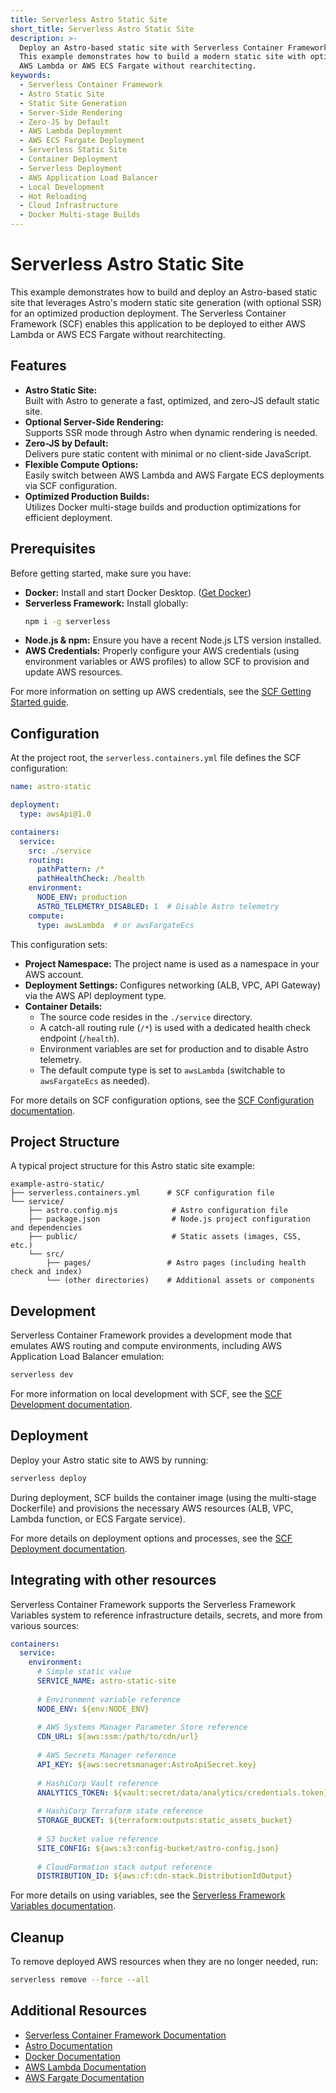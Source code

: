 ```yaml
---
title: Serverless Astro Static Site
short_title: Serverless Astro Static Site
description: >-
  Deploy an Astro-based static site with Serverless Container Framework.
  This example demonstrates how to build a modern static site with optional SSR that can be deployed to
  AWS Lambda or AWS ECS Fargate without rearchitecting.
keywords:
  - Serverless Container Framework
  - Astro Static Site
  - Static Site Generation
  - Server-Side Rendering
  - Zero-JS by Default
  - AWS Lambda Deployment
  - AWS ECS Fargate Deployment
  - Serverless Static Site
  - Container Deployment
  - Serverless Deployment
  - AWS Application Load Balancer
  - Local Development
  - Hot Reloading
  - Cloud Infrastructure
  - Docker Multi-stage Builds
---
```


# Serverless Astro Static Site

This example demonstrates how to build and deploy an Astro-based static site that leverages Astro's modern static site generation (with optional SSR) for an optimized production deployment. The Serverless Container Framework (SCF) enables this application to be deployed to either AWS Lambda or AWS ECS Fargate without rearchitecting.

## Features

- **Astro Static Site:**  
  Built with Astro to generate a fast, optimized, and zero-JS default static site.
- **Optional Server-Side Rendering:**  
  Supports SSR mode through Astro when dynamic rendering is needed.
- **Zero-JS by Default:**  
  Delivers pure static content with minimal or no client-side JavaScript.
- **Flexible Compute Options:**  
  Easily switch between AWS Lambda and AWS Fargate ECS deployments via SCF configuration.
- **Optimized Production Builds:**  
  Utilizes Docker multi-stage builds and production optimizations for efficient deployment.

## Prerequisites

Before getting started, make sure you have:

- **Docker:** Install and start Docker Desktop. ([Get Docker](https://www.docker.com))
- **Serverless Framework:** Install globally:
  ```bash
  npm i -g serverless
  ```
- **Node.js & npm:** Ensure you have a recent Node.js LTS version installed.
- **AWS Credentials:** Properly configure your AWS credentials (using environment variables or AWS profiles) to allow SCF to provision and update AWS resources.

For more information on setting up AWS credentials, see the [SCF Getting Started guide](../getting-started.md).

## Configuration

At the project root, the `serverless.containers.yml` file defines the SCF configuration:

```yaml
name: astro-static

deployment:
  type: awsApi@1.0

containers:
  service:
    src: ./service
    routing:
      pathPattern: /*
      pathHealthCheck: /health
    environment:
      NODE_ENV: production
      ASTRO_TELEMETRY_DISABLED: 1  # Disable Astro telemetry
    compute:
      type: awsLambda  # or awsFargateEcs
```

This configuration sets:
- **Project Namespace:** The project name is used as a namespace in your AWS account.
- **Deployment Settings:** Configures networking (ALB, VPC, API Gateway) via the AWS API deployment type.
- **Container Details:**  
  - The source code resides in the `./service` directory.
  - A catch-all routing rule (`/*`) is used with a dedicated health check endpoint (`/health`).
  - Environment variables are set for production and to disable Astro telemetry.
  - The default compute type is set to `awsLambda` (switchable to `awsFargateEcs` as needed).

For more details on SCF configuration options, see the [SCF Configuration documentation](../configuration.md).

## Project Structure

A typical project structure for this Astro static site example:
```
example-astro-static/
├── serverless.containers.yml      # SCF configuration file
└── service/
    ├── astro.config.mjs            # Astro configuration file
    ├── package.json                # Node.js project configuration and dependencies
    ├── public/                     # Static assets (images, CSS, etc.)
    └── src/
        ├── pages/                 # Astro pages (including health check and index)
        └── (other directories)    # Additional assets or components
```

## Development

Serverless Container Framework provides a development mode that emulates AWS routing and compute environments, including AWS Application Load Balancer emulation:
```bash
serverless dev
```

For more information on local development with SCF, see the [SCF Development documentation](../development.md).

## Deployment

Deploy your Astro static site to AWS by running:
```bash
serverless deploy
```

During deployment, SCF builds the container image (using the multi-stage Dockerfile) and provisions the necessary AWS resources (ALB, VPC, Lambda function, or ECS Fargate service).

For more details on deployment options and processes, see the [SCF Deployment documentation](../deployment.md).

## Integrating with other resources

Serverless Container Framework supports the Serverless Framework Variables system to reference infrastructure details, secrets, and more from various sources:

```yaml
containers:
  service:
    environment:
      # Simple static value
      SERVICE_NAME: astro-static-site
      
      # Environment variable reference
      NODE_ENV: ${env:NODE_ENV}
      
      # AWS Systems Manager Parameter Store reference
      CDN_URL: ${aws:ssm:/path/to/cdn/url}
      
      # AWS Secrets Manager reference
      API_KEY: ${aws:secretsmanager:AstroApiSecret.key}
      
      # HashiCorp Vault reference
      ANALYTICS_TOKEN: ${vault:secret/data/analytics/credentials.token}
      
      # HashiCorp Terraform state reference
      STORAGE_BUCKET: ${terraform:outputs:static_assets_bucket}
      
      # S3 bucket value reference
      SITE_CONFIG: ${aws:s3:config-bucket/astro-config.json}
      
      # CloudFormation stack output reference
      DISTRIBUTION_ID: ${aws:cf:cdn-stack.DistributionIdOutput}
```

For more details on using variables, see the [Serverless Framework Variables documentation](https://www.serverless.com/framework/docs/guides/variables).

## Cleanup

To remove deployed AWS resources when they are no longer needed, run:
```bash
serverless remove --force --all
```

## Additional Resources

- [Serverless Container Framework Documentation](../README.md)
- [Astro Documentation](https://docs.astro.build)
- [Docker Documentation](https://docs.docker.com)
- [AWS Lambda Documentation](https://aws.amazon.com/lambda)
- [AWS Fargate Documentation](https://aws.amazon.com/fargate)
